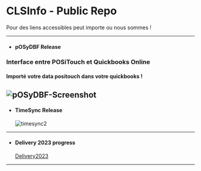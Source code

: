 # CLSInfo - Public Repo 
Pour des liens accessibles peut importe ou nous sommes !  

---
+ #### pOSyDBF Release
### Interface entre POSiTouch et Quickbooks Online 
#### Importé votre data positouch dans votre quickbooks !  
  ![pOSyDBF-Screenshot](https://github.com/CLS-Info/CLS-Public/assets/22131318/0fc87e3f-0652-4cef-ac45-4db7c0cd4216)
---
+ #### TimeSync Release
  ![timesync2](https://github.com/CLS-Info/CLS-Public/assets/22131318/f3c3f5fd-c389-439c-9758-9a7ba2e6cd3c)
---

+ #### Delivery 2023 progress
  [Delivery2023](https://drive.google.com/file/d/1_p35Z2FUCodTKDoxNxzVSwEXe4GibWJN/view)
---
